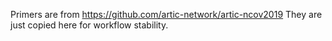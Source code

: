 Primers are from https://github.com/artic-network/artic-ncov2019
They are just copied here for workflow stability.
